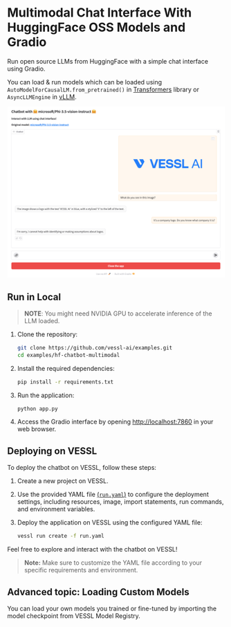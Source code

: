 # Multimodal Chat Interface With HuggingFace OSS Models and Gradio

Run open source LLMs from HuggingFace with a simple chat interface using Gradio.

You can load & run models which can be loaded using `AutoModelForCausalLM.from_pretrained()` in [Transformers](https://github.com/huggingface/transformers) library or `AsyncLLMEngine` in [vLLM](https://docs.vllm.ai).

![screenshot](assets/screenshot.png)

## Run in Local

> **NOTE**: You might need NVIDIA GPU to accelerate inference of the LLM loaded.

1. Clone the repository:

   ```bash
   git clone https://github.com/vessl-ai/examples.git
   cd examples/hf-chatbot-multimodal
   ```

2. Install the required dependencies:

   ```bash
   pip install -r requirements.txt
   ```

3. Run the application:

   ```bash
   python app.py
   ```

4. Access the Gradio interface by opening [http://localhost:7860](http://localhost:7860) in your web browser.

## Deploying on VESSL

To deploy the chatbot on VESSL, follow these steps:

1. Create a new project on VESSL.

2. Use the provided YAML file [(`run.yaml`)](./run.yaml) to configure the deployment settings, including resources, image, import statements, run commands, and environment variables.

3. Deploy the application on VESSL using the configured YAML file:

   ```bash
   vessl run create -f run.yaml
   ```

Feel free to explore and interact with the chatbot on VESSL!

> **Note:** Make sure to customize the YAML file according to your specific requirements and environment.

## Advanced topic: Loading Custom Models

You can load your own models you trained or fine-tuned by importing the model checkpoint from VESSL Model Registry.
